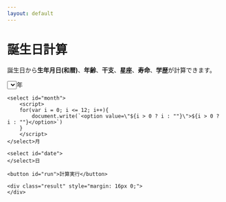 ```yaml
---
layout: default
---
```


<head>
    <meta charset="utf-8">
    <script src="./era.js"></script>
    <script src="./age.js"></script>
    <script src="./jquery-3.4.1.min.js"></script>
    <script src="./calcbirthday.js"></script>
    <title>誕生日計算</title>
</head>
<body>
    <h1>誕生日計算</h1>
    <p>
        誕生日から<b>生年月日(和暦)</b>、<b>年齢</b>、<b>干支</b>、<b>星座</b>、<b>寿命</b>、<b>学歴</b>が計算できます。
    </p>
    <select id="year">
        <option></option>
        <script>
        for(var i = (new Date()).getFullYear(); i >= 1900; i--){
            document.write(`<option value=\"${i}\">${i}</option>`)
        }
        </script>
    </select>年

    <select id="month">
        <script>
        for(var i = 0; i <= 12; i++){
            document.write(`<option value=\"${i > 0 ? i : ""}\">${i > 0 ? i : ""}</option>`)
        }
        </script>
    </select>月

    <select id="date">
    </select>日

    <button id="run">計算実行</button>

    <div class="result" style="margin: 16px 0;">
    </div>

</body>